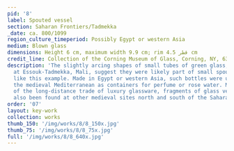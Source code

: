 ```yaml
---
pid: '8'
label: Spouted vessel
section: Saharan Frontiers/Tadmekka
_date: ca. 800/1099
region_culture_timeperiod: Possibly Egypt or western Asia
medium: Blown glass
dimensions: Height 6 cm, maximum width 9.9 cm; rim قطر 4.5 cm
credit_line: Collection of the Corning Museum of Glass, Corning, NY, 63.1.5
description: 'The slightly arcing shapes of small tubes of green glass, excavated
  at Essouk-Tadmekka, Mali, suggest they were likely part of small spouted bottles
  like this example. Made in Egypt or western Asia, such bottles were used throughout
  the medieval Mediterranean as containers for perfume or rose water. Material remnants
  of the long-distance trade of luxury glassware, fragments of glass vessels, have
  also been found at other medieval sites north and south of the Sahara Desert. '
order: '07'
layout: key-work
collection: works
thumb_150: '/img/works/8/8_150x.jpg'
thumb_75: '/img/works/8/8_75x.jpg'
full: '/img/works/8/8_640x.jpg'
---
```

